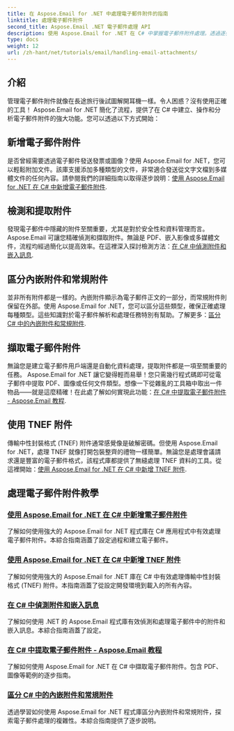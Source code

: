 ```yaml
---
title: 在 Aspose.Email for .NET 中處理電子郵件附件的指南
linktitle: 處理電子郵件附件
second_title: Aspose.Email .NET 電子郵件處理 API
description: 使用 Aspose.Email for .NET 在 C# 中掌握電子郵件附件處理。透過逐步指南探索新增、偵測、提取和區分附件。
type: docs
weight: 12
url: /zh-hant/net/tutorials/email/handling-email-attachments/
---
```

## 介紹

管理電子郵件附件就像在長途旅行後試圖解開耳機一樣。令人困惑？沒有使用正確的工具！ Aspose.Email for .NET 簡化了流程，提供了在 C# 中建立、操作和分析電子郵件附件的強大功能。您可以透過以下方式開始：  

## 新增電子郵件附件  

是否曾經需要透過電子郵件發送發票或圖像？使用 Aspose.Email for .NET，您可以輕鬆附加文件。該庫支援添加多種類型的文件，非常適合發送從文字文檔到多媒體文件的任何內容。請參閱我們的詳細指南以取得逐步說明：[使用 Aspose.Email for .NET 在 C# 中新增電子郵件附件](./add-email-attachments-in-csharp/).  

## 檢測和提取附件  

發現電子郵件中隱藏的附件至關重要，尤其是對於安全性和資料管理而言。 Aspose.Email 可讓您精確偵測和擷取附件。無論是 PDF、嵌入影像或多媒體文件，流程均經過簡化以提高效率。在這裡深入探討檢測方法：[在 C# 中偵測附件和嵌入訊息](./detecting-attachment-and-embedded-message-in-csharp/).  

## 區分內嵌附件和常規附件  

並非所有附件都是一樣的。內嵌附件顯示為電子郵件正文的一部分，而常規附件則保留在外部。使用 Aspose.Email for .NET，您可以區分這些類型，確保正確處理每種類型。這些知識對於電子郵件解析和處理任務特別有幫助。了解更多：[區分 C# 中的內嵌附件和常規附件](./distinguishing-inline-and-regular-attachments-in-csharp/).  

## 擷取電子郵件附件  

無論您是建立電子郵件用戶端還是自動化資料處理，提取附件都是一項至關重要的任務。 Aspose.Email for .NET 讓它變得輕而易舉！您只需幾行程式碼即可從電子郵件中提取 PDF、圖像或任何文件類型。想像一下從雜亂的工具箱中取出一件物品——就是這麼精確！在此處了解如何實現此功能：[在 C# 中提取電子郵件附件 - Aspose.Email 教程](./extract-email-attachments-in-csharp/).  

## 使用 TNEF 附件  

傳輸中性封裝格式 (TNEF) 附件通常感覺像是破解密碼。但使用 Aspose.Email for .NET，處理 TNEF 就像打開包裝整齊的禮物一樣簡單。無論您是處理會議請求還是豐富的電子郵件格式，該程式庫都提供了無縫處理 TNEF 資料的工具。從這裡開始：[使用 Aspose.Email for .NET 在 C# 中新增 TNEF 附件](./add-tnef-attachments-in-csharp/).  

## 處理電子郵件附件教學
### [使用 Aspose.Email for .NET 在 C# 中新增電子郵件附件](./add-email-attachments-in-csharp/)
了解如何使用強大的 Aspose.Email for .NET 程式庫在 C# 應用程式中有效處理電子郵件附件。本綜合指南涵蓋了設定過程和建立電子郵件。
### [使用 Aspose.Email for .NET 在 C# 中新增 TNEF 附件](./add-tnef-attachments-in-csharp/)
了解如何使用強大的 Aspose.Email for .NET 庫在 C# 中有效處理傳輸中性封裝格式 (TNEF) 附件。本指南涵蓋了從設定開發環境到載入的所有內容。
### [在 C# 中偵測附件和嵌入訊息](./detecting-attachment-and-embedded-message-in-csharp/)
了解如何使用 .NET 的 Aspose.Email 程式庫有效偵測和處理電子郵件中的附件和嵌入訊息。本綜合指南涵蓋了設定。
### [在 C# 中提取電子郵件附件 - Aspose.Email 教程](./extract-email-attachments-in-csharp/)
了解如何使用 Aspose.Email for .NET 在 C# 中擷取電子郵件附件。包含 PDF、圖像等範例的逐步指南。
### [區分 C# 中的內嵌附件和常規附件](./distinguishing-inline-and-regular-attachments-in-csharp/)
透過學習如何使用 Aspose.Email for .NET 程式庫區分內嵌附件和常規附件，探索電子郵件處理的複雜性。本綜合指南提供了逐步說明。
